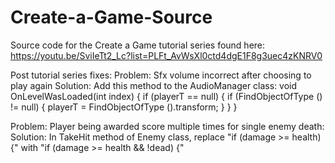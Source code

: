 # Create-a-Game-Source
Source code for the Create a Game tutorial series found here: https://youtu.be/SviIeTt2_Lc?list=PLFt_AvWsXl0ctd4dgE1F8g3uec4zKNRV0

Post tutorial series fixes:
Problem: Sfx volume incorrect after choosing to play again
Solution: Add this method to the AudioManager class:
  void OnLevelWasLoaded(int index) {
  	if (playerT == null) {
  		if (FindObjectOfType<Player> () != null) {
  			playerT = FindObjectOfType<Player> ().transform;
  		}
  	}
  }

Problem: Player being awarded score multiple times for single enemy death:
Solution: In TakeHit method of Enemy class, replace "if (damage >= health) {" with "if (damage >= health && !dead) {" 
